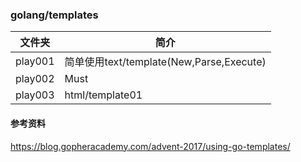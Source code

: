 ### golang/templates

|文件夹|简介|
|---|---|
|play001|简单使用text/template(New,Parse,Execute)|
|play002|Must|
|play003|html/template01|

#### 参考资料
https://blog.gopheracademy.com/advent-2017/using-go-templates/